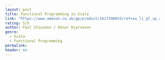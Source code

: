 ```yaml
---
layout: post
title: Functional Programming in Scala
link: "https://www.amazon.co.uk/gp/product/1617290653/ref=as_li_qf_sp_asin_il_tl?ie=UTF8&camp=1634&creative=6738&creativeASIN=1617290653&linkCode=as2&tag=jussihallilac-21"
rating: 5/5
author: Paul Chiusano / Rúnar Bjarnason
genre:
  - Scala
  - Functional Programming
permalink:
header: no
---
```

